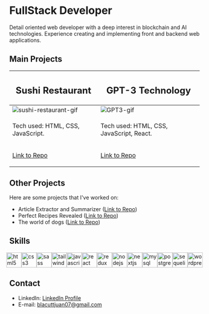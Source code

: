 # FullStack Developer

Detail oriented web developer with a deep interest in blockchain and AI technologies. Experience creating and implementing front and backend web applications.

## Main Projects

| <h2>Sushi Restaurant</h2> | <h2>GPT-3 Technology</h2> |
| ------------------------- | ------------------------- |
| ![sushi-restaurant-gif](https://github.com/JIB2017/sushi-restaurant-website/assets/31837873/7318997e-7c67-4998-b556-4f5da2c4ec9d) | ![GPT3-gif](https://github.com/JIB2017/GPT-3/assets/31837873/b7756d41-bd92-43a1-9e2e-70b19365a751) |
| <p>Tech used: HTML, CSS, JavaScript.</p>| <p>Tech used: HTML, CSS, JavaScript, React.</p> |
| <p>[Link to Repo](https://github.com/JIB2017/sushi-restaurant-website)</p>| <p>[Link to Repo](https://github.com/JIB2017/GPT-3)</p> |



## Other Projects

Here are some projects that I've worked on:

- Article Extractor and Summarizer ([Link to Repo](https://github.com/JIB2017/less-text))
- Perfect Recipes Revealed ([Link to Repo](https://github.com/JIB2017/PI-Food-main))
- The world of dogs ([Link to Repo](https://github.com/JIB2017/PI-Dogs-main))

## Skills
<div style="display: flex; justify-content: center;">
  <img src="https://cdn.jsdelivr.net/gh/devicons/devicon/icons/html5/html5-original-wordmark.svg" alt="html5" width="40" height="40" />
  <img src="https://cdn.jsdelivr.net/gh/devicons/devicon/icons/css3/css3-original.svg" alt="css3" width="40px" height="40px" />
  <img src="https://cdn.jsdelivr.net/gh/devicons/devicon/icons/sass/sass-original.svg" alt="sass" width="40px" height="40px" />  
  <img src="https://cdn.jsdelivr.net/gh/devicons/devicon/icons/tailwindcss/tailwindcss-plain.svg" alt="tailwind" width="40px" height="40px" />

  <img src="https://cdn.jsdelivr.net/gh/devicons/devicon/icons/javascript/javascript-original.svg" alt="javascript" width="40px" height="40px" />

  <img src="https://cdn.jsdelivr.net/gh/devicons/devicon/icons/react/react-original-wordmark.svg" alt="react" width="40px" height="40px" />
  <img src="https://cdn.jsdelivr.net/gh/devicons/devicon/icons/redux/redux-original.svg" alt="redux" width="40px" height="40px" />
  <img src="https://cdn.jsdelivr.net/gh/devicons/devicon/icons/nodejs/nodejs-original.svg" alt="nodejs" width="40px" height="40px" />
  <img src="https://cdn.jsdelivr.net/gh/devicons/devicon/icons/nextjs/nextjs-line.svg" alt="nextjs" width="40px" height="40px" />

  <img src="https://cdn.jsdelivr.net/gh/devicons/devicon/icons/mysql/mysql-original-wordmark.svg" alt="mysql" width="40px" height="40px" />
  <img src="https://cdn.jsdelivr.net/gh/devicons/devicon/icons/postgresql/postgresql-original-wordmark.svg" alt="postgresql" width="40px" height="40px" />
  <img src="https://cdn.jsdelivr.net/gh/devicons/devicon/icons/sequelize/sequelize-original.svg" alt="sequelize" width="40px" height="40px" />
  <img src="https://cdn.jsdelivr.net/gh/devicons/devicon/icons/wordpress/wordpress-original.svg" alt="wordpress" width="40px" height="40px" />
</div>



## Contact

- LinkedIn: [LinkedIn Profile](https://www.linkedin.com/in/juan-ignacio-blacutt-web-design/)
- E-mail: blacuttjuan07@gmail.com
